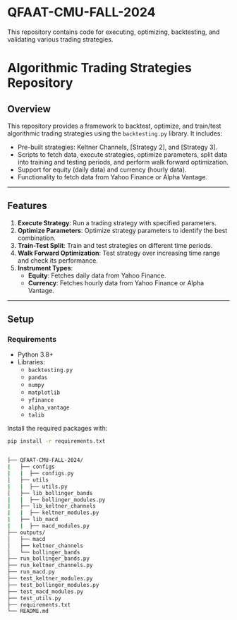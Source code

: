 # QFAAT-CMU-FALL-2024
This repository contains code for executing, optimizing, backtesting, and validating various trading strategies. 

# Algorithmic Trading Strategies Repository

## Overview

This repository provides a framework to backtest, optimize, and train/test algorithmic trading strategies using the `backtesting.py` library. It includes:

- Pre-built strategies: Keltner Channels, [Strategy 2], and [Strategy 3].
- Scripts to fetch data, execute strategies, optimize parameters, split data into training and testing periods, and perform walk forward optimization.
- Support for equity (daily data) and currency (hourly data).
- Functionality to fetch data from Yahoo Finance or Alpha Vantage.

---

## Features

1. **Execute Strategy**: Run a trading strategy with specified parameters.
2. **Optimize Parameters**: Optimize strategy parameters to identify the best combination.
3. **Train-Test Split**: Train and test strategies on different time periods.
4. **Walk Forward Optimization**: Test strategy over increasing time range and check its performance.
5. **Instrument Types**:
   - **Equity**: Fetches daily data from Yahoo Finance.
   - **Currency**: Fetches hourly data from Yahoo Finance or Alpha Vantage.

---

## Setup

### Requirements

- Python 3.8+
- Libraries:
  - `backtesting.py`
  - `pandas`
  - `numpy`
  - `matplotlib`
  - `yfinance`
  - `alpha_vantage`
  - `talib`

Install the required packages with:

```bash
pip install -r requirements.txt


├── QFAAT-CMU-FALL-2024/
|   ├── configs
|   |  ├── configs.py
│   ├── utils
|   |  ├── utils.py
│   ├── lib_bollinger_bands
|   |  ├── bollinger_modules.py
|   ├── lib_keltner_channels
|   |  ├── keltner_modules.py
|   ├── lib_macd
|   |  ├── macd_modules.py
├── outputs/
│   ├── macd
│   ├── keltner_channels
│   └── bollinger_bands
├── run_bollinger_bands.py
├── run_keltner_channels.py
├── run_macd.py
├── test_keltner_modules.py
├── test_bollinger_modules.py
├── test_macd_modules.py
├── test_utils.py
├── requirements.txt
└── README.md
```